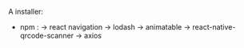 A installer:

- npm :
-> react navigation
-> lodash
-> animatable
-> react-native-qrcode-scanner
-> axios

